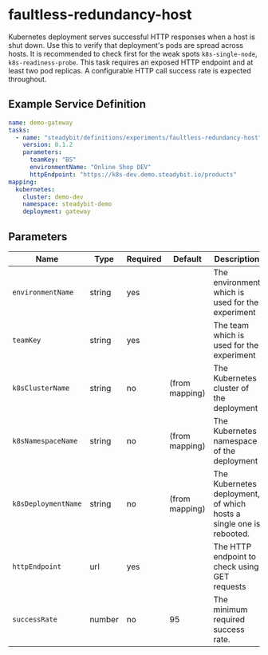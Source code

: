 # faultless-redundancy-host

Kubernetes deployment serves successful HTTP responses when a host is shut down.
Use this to verify that deployment's pods are spread across hosts.
It is recommended to check first for the weak spots `k8s-single-node`, `k8s-readiness-probe`. This task requires an exposed HTTP endpoint and at least two pod replicas. A configurable HTTP call success rate is expected throughout.

## Example Service Definition

```yaml
name: demo-gateway
tasks:
  - name: "steadybit/definitions/experiments/faultless-redundancy-host"
    version: 0.1.2
    parameters:
      teamKey: "BS"
      environmentName: "Online Shop DEV"
      httpEndpoint: "https://k8s-dev.demo.steadybit.io/products"
mapping:
  kubernetes:
    cluster: demo-dev
    namespace: steadybit-demo
    deployment: gateway

```

## Parameters

| Name                | Type   | Required | Default        | Description                                                         |
|---------------------|--------|----------|----------------|---------------------------------------------------------------------|
| `environmentName`   | string | yes      |                | The environment which is used for the experiment                    |
| `teamKey`           | string | yes      |                | The team which is used for the experiment                           |
| `k8sClusterName`    | string | no       | (from mapping) | The Kubernetes cluster of the deployment                            |
| `k8sNamespaceName`  | string | no       | (from mapping) | The Kubernetes namespace of the deployment                          |
| `k8sDeploymentName` | string | no       | (from mapping) | The Kubernetes deployment, of which hosts a single one is rebooted. |
| `httpEndpoint`      | url    | yes      |                | The HTTP endpoint to check using GET requests                       |
| `successRate`       | number | no       | 95             | The minimum required success rate.                                  |